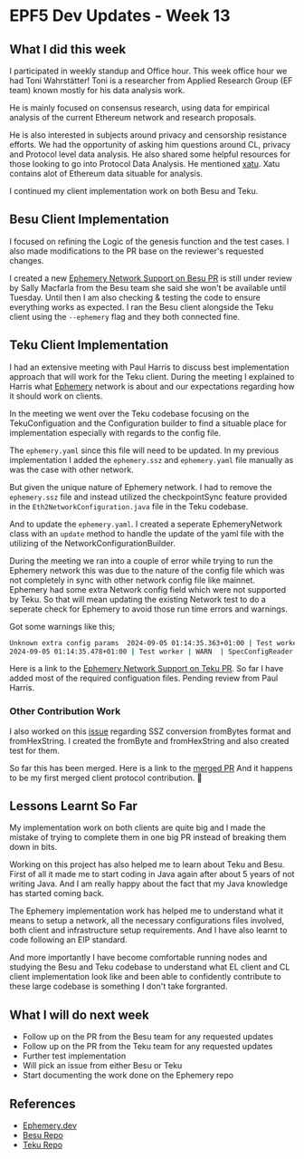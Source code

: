 # EPF5 Dev Updates - Week 13

## What I did this week
I participated in weekly standup and Office hour. 
This week office hour we had Toni Wahrstätter! Toni is a researcher from Applied Research Group (EF team) known mostly for his data analysis work. 

He is mainly focused on consensus research, using data for empirical analysis of the current Ethereum network and research proposals. 

He is also interested in subjects around privacy and censorship resistance efforts. We had the opportunity of asking him questions around CL, privacy and Protocol level data analysis. He also shared some helpful resources for those looking to go into Protocol Data Analysis. He mentioned [xatu](xatuhttps://github.com/nerolation/pyxatu). Xatu contains alot of Ethereum data situable for analysis.

I continued my client implementation work on both Besu and Teku.

## Besu Client Implementation

I focused on refining the Logic of the genesis function and the test cases. I also made modifications to the PR base on the reviewer's requested changes.

I created a new [Ephemery Network Support on Besu PR](https://github.com/hyperledger/besu/pull/7563) is still under review by Sally Macfarla from the Besu team she said she won't be available until Tuesday. Until then I am also checking & testing the code to ensure everything works as expected. I ran the Besu client alongside the Teku client using the `--ephemery` flag and they both connected fine.

## Teku Client Implementation
I had an extensive meeting with Paul Harris to discuss best implementation approach that will work for the Teku client. During the meeting I explained to Harris what [Ephemery](ephemery.dev) network is about and our expectations regarding how it should work on clients. 

In the meeting we went over the Teku codebase focusing on the TekuConfiguation and the Configuration builder to find a situable place for implementation especially with regards to the config file. 

The `ephemery.yaml` since this file will need to be updated. In my previous implementation I added the `ephemery.ssz` and `ephemery.yaml` file manually as was the case with other network. 

But given the unique nature of Ephemery network. I had to remove the `ephemery.ssz` file and instead utilized the checkpointSync feature provided in the `Eth2NetworkConfiguration.java` file in the Teku codebase.

And to update the `ephemery.yaml`. I created a seperate EphemeryNetwork class with an `update` method to handle the update of the yaml file with the utilizing of the NetworkConfigurationBuilder.

During the meeting we ran into a couple of error while trying to run the Ephemery network this was due to the nature of the config file which was not completely in sync with other network config file like mainnet. Ephemery had some extra Network config field which were not supported by Teku. So that will mean updating the existing Network test to do a seperate check for Ephemery to avoid those run time errors and warnings.

Got some warnings like this;
```bash
Unknown extra config params  2024-09-05 01:14:35.363+01:00 | Test worker | WARN  | SpecConfigReader | Ignoring unknown items in network configuration: TARGET_NUMBER_OF_PEERS,WHISK_EPOCHS_PER_SHUFFLING_PHASE,WHISK_PROPOSER_SELECTION_GAP,EIP7594_FORK_VERSION,MAX_CELLS_IN_EXTENDED_MATRIX,MAX_REQUEST_DATA_COLUMN_SIDECARS,NUMBER_OF_COLUMNS,CUSTODY_REQUIREMENT,EIP7594_FORK_EPOCH,DATA_COLUMN_SIDECAR_SUBNET_COUNT,SAMPLES_PER_SLOT
2024-09-05 01:14:35.478+01:00 | Test worker | WARN  | SpecConfigReader | Ignoring unknown items in network configuration: TARGET_NUMBER_OF_PEERS,WHISK_EPOCHS_PER_SHUFFLING_PHASE,WHISK_PROPOSER_SELECTION_GAP,EIP7594_FORK_VERSION,MAX_CELLS_IN_EXTENDED_MATRIX,MAX_REQUEST_DATA_COLUMN_SIDECARS,NUMBER_OF_COLUMNS,CUSTODY_REQUIREMENT,EIP7594_FORK_EPOCH,DATA_COLUMN_SIDECAR_SUBNET_COUNT,SAMPLES_PER_SLOT
```

Here is a link to the [Ephemery Network Support on Teku PR](https://github.com/Consensys/teku/pull/8543). So far I have added most of the required configuation files. Pending review from Paul Harris.

### Other Contribution Work

I also worked on this [issue](https://github.com/Consensys/teku/issues/8506) regarding SSZ conversion fromBytes format and fromHexString. I created the fromByte and fromHexString and also created test for them. 

So far this has been merged. Here is a link to the [merged PR](https://github.com/Consensys/teku/pull/8573 ) And it happens to be my first merged client protocol contribution. 🎉

## Lessons Learnt So Far
My implementation work on both clients are quite big and I made the mistake of trying to complete them in one big PR instead of breaking them down in bits.

Working on this project has also helped me to learn about Teku and Besu. First of all it made me to start coding in Java again after about 5 years of not writing Java. And I am really happy about the fact that my Java knowledge has started coming back.

The Ephemery implementation work has helped me to understand what it means to setup a network, all the necessary configurations files involved, both client and infrastructure setup requirements. And I have also learnt to code following an EIP standard.

And more importantly I have become comfortable running nodes and studying the Besu and Teku codebase to understand what EL client and CL client implementation look like and been able to confidently contribute to these large codebase is something I don't take forgranted.

## What I will do next week
- Follow up on the PR from the Besu team for any requested updates
- Follow up on the PR from the Teku team for any requested updates
- Further test implementation
- Will pick an issue from either Besu or Teku
- Start documenting the work done on the Ephemery repo


## References
- [Ephemery.dev](https://ephemery.dev)
- [Besu Repo](https://github.com/hyperledger/besu)
- [Teku Repo](https://github.com/Consensys/teku)
